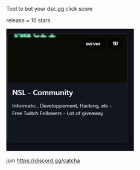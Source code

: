 Tool to bot your dsc.gg click score

release = 10 stars

<img src="./b4.png.jpg">

join https://discord.gg/catcha
